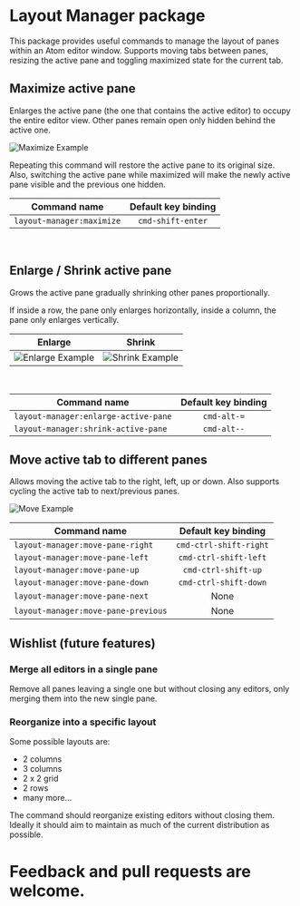# Layout Manager package

This package provides useful commands to manage the layout of panes within
an Atom editor window. Supports moving tabs between panes, resizing the active
pane and toggling maximized state for the current tab.

## Maximize active pane
Enlarges the active pane (the one that contains the active editor) to occupy
the entire editor view. Other panes remain open only hidden behind the active
one.

![Maximize Example](https://raw.githubusercontent.com/santip/layout-manager/master/examples/maximize.gif)

Repeating this command will restore the active pane to its original size.
Also, switching the active pane while maximized will make the newly active pane
visible and the previous one hidden.

| Command name        | Default key binding           |
| ------------- |:-------------:|
| `layout-manager:maximize`      | `cmd-shift-enter` |

&nbsp;

## Enlarge / Shrink active pane

Grows the active pane gradually shrinking other panes proportionally.

If inside a row, the pane only enlarges horizontally, inside a column, the pane only enlarges vertically.

| Enlarge | Shrink |
| ---- | --- |
| ![Enlarge Example](https://raw.githubusercontent.com/santip/layout-manager/master/examples/enlarge.gif) | ![Shrink Example](https://raw.githubusercontent.com/santip/layout-manager/master/examples/shrink.gif) |

&nbsp;

| Command name        | Default key binding           |
| ------------- |:-------------:|
| `layout-manager:enlarge-active-pane`      | `cmd-alt-=` |
| `layout-manager:shrink-active-pane`      | `cmd-alt--` |

## Move active tab to different panes

Allows moving the active tab to the right, left, up or down. Also supports
cycling the active tab to next/previous panes.

![Move Example](https://raw.githubusercontent.com/santip/layout-manager/master/examples/move-panes.gif)

| Command name                        | Default key binding    |
| ----------------------------------- |:----------------------:|
| `layout-manager:move-pane-right`    | `cmd-ctrl-shift-right` |
| `layout-manager:move-pane-left`     | `cmd-ctrl-shift-left`  |
| `layout-manager:move-pane-up`       | `cmd-ctrl-shift-up`    |
| `layout-manager:move-pane-down`     | `cmd-ctrl-shift-down`  |
| `layout-manager:move-pane-next`     | None                   |
| `layout-manager:move-pane-previous` | None                   |

## Wishlist (future features)

### Merge all editors in a single pane

Remove all panes leaving a single one but without closing any editors, only
merging them into the new single pane.

### Reorganize into a specific layout

Some possible layouts are:
- 2 columns
- 3 columns
- 2 x 2 grid
- 2 rows
- many more...

The command should reorganize existing editors without closing them. Ideally
it should aim to maintain as much of the current distribution as possible.

# Feedback and pull requests are welcome.
